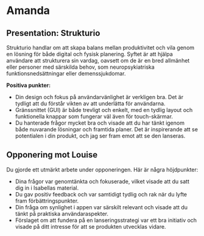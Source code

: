 # Amanda

## Presentation: Strukturio

Strukturio handlar om att skapa balans mellan produktivitet och vila genom en lösning för både digital och fysisk planering. Syftet är att hjälpa användare att strukturera sin vardag, oavsett om de är en bred allmänhet eller personer med särskilda behov, som neuropsykiatriska funktionsnedsättningar eller demenssjukdomar.

**Positiva punkter:**

- Din design och fokus på användarvänlighet är verkligen bra. Det är tydligt att du förstår vikten av att underlätta för användarna.
- Gränssnittet (GUI) är både trevligt och enkelt, med en tydlig layout och funktionella knappar som fungerar väl även för touch-skärmar.
- Du hanterade frågor mycket bra och visade att du har tänkt igenom både nuvarande lösningar och framtida planer. Det är inspirerande att se potentialen i din produkt, och jag ser fram emot att se den lanseras.

## Opponering mot Louise

Du gjorde ett utmärkt arbete under opponeringen. Här är några höjdpunkter:

- Dina frågor var genomtänkta och fokuserade, vilket visade att du satt dig in i Isabellas material.
- Du gav positiv feedback och var samtidigt tydlig och rak när du lyfte fram förbättringspunkter.
- Din fråga om synlighet i appen var särskilt relevant och visade att du tänkt på praktiska användaraspekter.
- Förslaget om att fundera på en lanseringsstrategi var ett bra initiativ och visade på ditt intresse för att se produkten utvecklas vidare.

